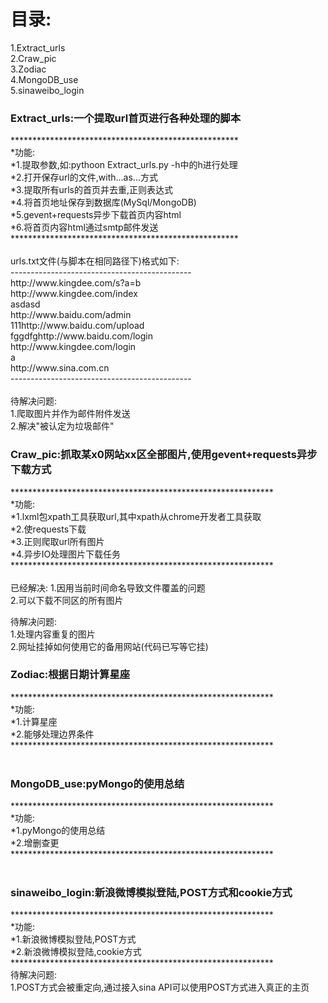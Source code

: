 <html>
<h1>目录:</h1>
<p>1.Extract_urls<br/>
2.Craw_pic<br/>
3.Zodiac<br/>
4.MongoDB_use<br/>
5.sinaweibo_login<br/></p>

<body>
<p>
<h3>Extract_urls:一个提取url首页进行各种处理的脚本<br/></h3>
****************************************************<br/>
*功能: <br/>
*1.提取参数,如:pythoon Extract_urls.py -h中的h进行处理<br/>                 
*2.打开保存url的文件,with...as...方式<br/>
*3.提取所有urls的首页并去重,正则表达式<br/>
*4.将首页地址保存到数据库(MySql/MongoDB)<br/>
*5.gevent+requests异步下载首页内容html<br/>
*6.将首页内容html通过smtp邮件发送<br/>
****************************************************<br/>
<br/>
urls.txt文件(与脚本在相同路径下)格式如下:<br/>
---------------------------------------------<br/>
http://www.kingdee.com/s?a=b<br/>
http://www.kingdee.com/index<br/>
asdasd<br/>
http://www.baidu.com/admin<br/>
111http://www.baidu.com/upload<br/>
fggdfghttp://www.baidu.com/login<br/>
http://www.kingdee.com/login<br/>
a<br/>
http://www.sina.com.cn<br/>
---------------------------------------------<br/>
<br/>
待解决问题:<br/>
1.爬取图片并作为邮件附件发送<br/>
2.解决"被认定为垃圾邮件"<br/>
</p>
<p>
<h3>Craw_pic:抓取某x0网站xx区全部图片,使用gevent+requests异步下载方式<br/></h3>
************************************************************<br/>
*功能: <br/>
*1.lxml包xpath工具获取url,其中xpath从chrome开发者工具获取<br/>
*2.使requests下载<br/>
*3.正则爬取url所有图片<br/>
*4.异步IO处理图片下载任务<br/>
************************************************************<br/>
<br/>
已经解决:
1.因用当前时间命名导致文件覆盖的问题<br/>
2.可以下载不同区的所有图片<br/>

待解决问题:<br/>
1.处理内容重复的图片<br/>
2.网址挂掉如何使用它的备用网站(代码已写等它挂)<br/>
</p>
<p>
<h3>Zodiac:根据日期计算星座<br/></h3>
************************************************************<br/>
*功能: <br/>
*1.计算星座<br/>
*2.能够处理边界条件<br/>
************************************************************<br/>
<br/>
</p>
<p>
<h3>MongoDB_use:pyMongo的使用总结<br/></h3>
************************************************************<br/>
*功能: <br/>
*1.pyMongo的使用总结<br/>
*2.增删查更<br/>
************************************************************<br/>
<br/>
</p>
<p>
<h3>sinaweibo_login:新浪微博模拟登陆,POST方式和cookie方式<br/></h3>
************************************************************<br/>
*功能: <br/>
*1.新浪微博模拟登陆,POST方式<br/>
*2.新浪微博模拟登陆,cookie方式<br/>
************************************************************<br/>
待解决问题:<br/>
1.POST方式会被重定向,通过接入sina API可以使用POST方式进入真正的主页<br/>
<br/>
</p>
</body>
</html>
